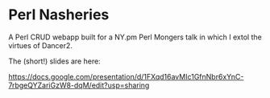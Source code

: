 Perl Nasheries
==============

A Perl CRUD webapp built for a NY.pm Perl Mongers talk in which I extol the virtues of Dancer2.


The (short!) slides are here:

https://docs.google.com/presentation/d/1FXqd16avMIc1GfnNbr6xYnC-7rbgeQYZariGzW8-dqM/edit?usp=sharing




